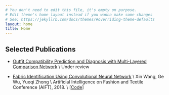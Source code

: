 ```yaml
---
# You don't need to edit this file, it's empty on purpose.
# Edit theme's home layout instead if you wanna make some changes
# See: https://jekyllrb.com/docs/themes/#overriding-theme-defaults
layout: home
title: Home
---
```


## Selected Publications
* [Outfit Compatibility Prediction and Diagnosis with Multi-Layered Comparison Network]() \\
  Under review

* [Fabric Identification Using Convolutional Neural Network](https://link.springer.com/chapter/10.1007%2F978-3-319-99695-0_12) \\
  Xin Wang, Ge Wu, Yueqi Zhong \\
  Artificial Intelligence on Fashion and Textile Conference (AIFT), 2018. \\
  [[Code](https://github.com/WangXin93/FabricID)]
